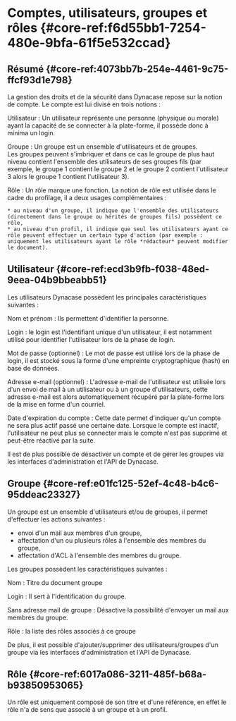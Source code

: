 # Comptes, utilisateurs, groupes et rôles {#core-ref:f6d55bb1-7254-480e-9bfa-61f5e532ccad}

## Résumé {#core-ref:4073bb7b-254e-4461-9c75-ffcf93d1e798}

La gestion des droits et de la sécurité dans Dynacase repose sur la notion de compte. Le compte est lui divisé en trois notions :

Utilisateur
:   Un utilisateur représente une personne (physique ou morale) ayant la capacité de se connecter à la plate-forme, il possède donc à minima un login.

Groupe
:   Un groupe est un ensemble d'utilisateurs et de groupes.  
Les groupes peuvent s'imbriquer et dans ce cas le groupe de plus haut niveau contient l'ensemble des utilisateurs de ses groupes fils (par exemple, le groupe 1 contient le groupe 2 et le groupe 2 contient l'utilisateur 3 alors le groupe 1 contient l'utilisateur 3).

Rôle
:   Un rôle marque une fonction. La notion de rôle est utilisée dans le cadre du profilage, il a deux usages complémentaires :
    
    * au niveau d'un groupe, il indique que l'ensemble des utilisateurs (directement dans le groupe ou hérités de groupes fils) possèdent ce rôle,
    * au niveau d'un profil, il indique que seul les utilisateurs ayant ce rôle peuvent effectuer un certain type d'action (par exemple : uniquement les utilisateurs ayant le rôle *rédacteur* peuvent modifier le document).

## Utilisateur {#core-ref:ecd3b9fb-f038-48ed-9eea-04b9bbeabb51}

Les utilisateurs Dynacase possèdent les principales caractéristiques suivantes :

Nom et prénom
:   Ils permettent d'identifier la personne.

Login
:   le login est l'identifiant unique d'un utilisateur, il est notamment utilisé pour identifier l'utilisateur lors de la phase de login.

Mot de passe (optionnel)
:   Le mot de passe est utilisé lors de la phase de login, il est stocké sous la forme d'une empreinte cryptographique (hash) en base de données.

Adresse e-mail (optionnel)
:   L'adresse e-mail de l'utilisateur est utilisée lors d'un envoi de mail à un utilisateur ou à un groupe d'utilisateurs, cette adresse e-mail est alors automatiquement récupéré par la plate-forme lors de la mise en forme d'un courriel.

Date d'expiration du compte
:   Cette date permet d'indiquer qu'un compte ne sera plus actif passé une certaine date. Lorsque le compte est inactif, l'utilisateur ne peut plus se connecter mais le compte n'est pas supprimé et peut-être réactivé par la suite.

Il est de plus possible de désactiver un compte et de gérer les groupes via les interfaces d'administration et l'API de Dynacase.

## Groupe {#core-ref:e01fc125-52ef-4c48-b4c6-95ddeac23327}

Un groupe est un ensemble d'utilisateurs et/ou de groupes, il permet d'effectuer les actions suivantes :

* envoi d'un mail aux membres d'un groupe,
* affectation d'un ou plusieurs rôles à l'ensemble des membres du groupe,
* affectation d'ACL à l'ensemble des membres du groupe.

Les groupes possèdent les caractéristiques suivantes :

Nom
:   Titre du document groupe

Login
:   Il sert à l'identification du groupe.

Sans adresse mail de groupe
:   Désactive la possibilité d'envoyer un mail aux membres du groupe. 

Rôle
:   la liste des rôles associés à ce groupe

De plus, il est possible d'ajouter/supprimer des utilisateurs/groupes d'un groupe via les interfaces d'administration et l'API de Dynacase.

## Rôle {#core-ref:6017a086-3211-485f-b68a-b93850953065}

Un rôle est uniquement composé de son titre et d'une référence, en effet le rôle n'a de sens que associé à un groupe et à un profil.

